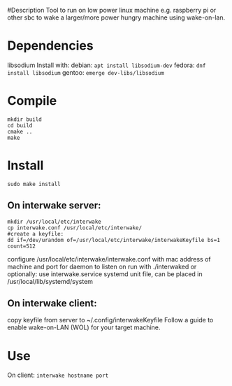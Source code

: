 #Description
Tool to run on low power linux machine e.g. raspberry pi or other sbc to wake a larger/more power hungry machine using wake-on-lan.

# Dependencies

libsodium
Install with:
debian:
`apt install libsodium-dev`
fedora:
`dnf install libsodium`
gentoo:
`emerge dev-libs/libsodium`

# Compile

```
mkdir build
cd build
cmake ..
make
```

# Install

`sudo make install`

## On interwake server:

```
mkdir /usr/local/etc/interwake
cp interwake.conf /usr/local/etc/interwake/
#create a keyfile:
dd if=/dev/urandom of=/usr/local/etc/interwake/interwakeKeyfile bs=1 count=512
```
configure /usr/local/etc/interwake/interwake.conf with mac address of machine and port for daemon to listen on
run with ./interwaked or optionally:
use interwake.service systemd unit file, can be placed in /usr/local/lib/systemd/system


## On interwake client:

copy keyfile from server to ~/.config/interwakeKeyfile
Follow a guide to enable wake-on-LAN (WOL) for your target machine.

# Use
On client: `interwake hostname port`
